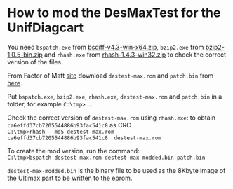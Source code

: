 # How to mod the DesMaxTest for the UnifDiagcart

You need `bspatch.exe` from [bsdiff-v4.3-win-x64.zip](https://github.com/reitowo/bsdiff-win/releases), `bzip2.exe` from [bzip2-1.0.5-bin.zip](https://gnuwin32.sourceforge.net/downlinks/bzip2-bin-zip.php) and `rhash.exe` from [rhash-1.4.3-win32.zip](https://sourceforge.net/projects/rhash/files/rhash/1.4.3/rhash-1.4.3-win32.zip/download) to check the correct version of the files.

From Factor of Matt [site](https://factorofmatt.com/destestmax-sl-download) download `destest-max.rom` and `patch.bin` from [here](./patch.bin). 

Put `bspatch.exe`, `bzip2.exe`, `rhash.exe`, `destest-max.rom` and `patch.bin` in a folder, for example `C:\tmp>` ...

Check the correct version of `destest-max.rom` using `rhash.exe`: to obtain `ca6effd37cb7205544886b93fac541c8` as CRC<br>
`C:\tmp>rhash --md5 destest-max.rom`<br>
`ca6effd37cb7205544886b93fac541c8  destest-max.rom`

To create the mod version, run the command:<br>
`C:\tmp>bspatch destest-max.rom destest-max-modded.bin patch.bin`

`destest-max-modded.bin` is the binary file to be used as the 8Kbyte image of the Ultimax part to be written to the eprom.
